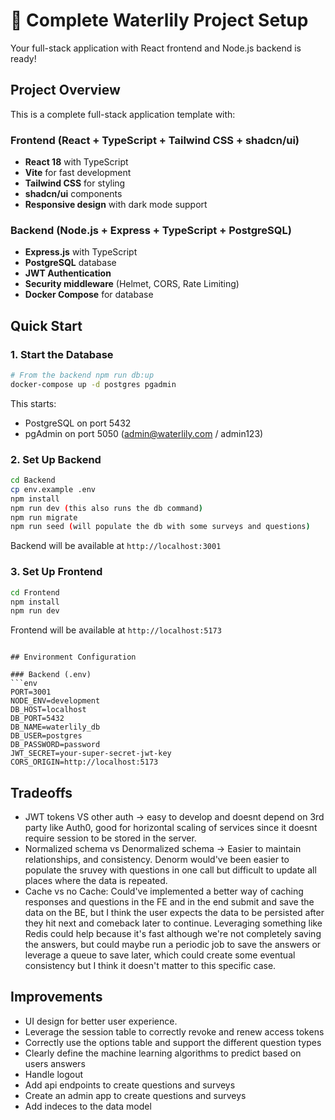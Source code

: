 # 🎉 Complete Waterlily Project Setup

Your full-stack application with React frontend and Node.js backend is ready!

## Project Overview

This is a complete full-stack application template with:

### Frontend (React + TypeScript + Tailwind CSS + shadcn/ui)
- **React 18** with TypeScript
- **Vite** for fast development
- **Tailwind CSS** for styling
- **shadcn/ui** components
- **Responsive design** with dark mode support

### Backend (Node.js + Express + TypeScript + PostgreSQL)
- **Express.js** with TypeScript
- **PostgreSQL** database
- **JWT Authentication**
- **Security middleware** (Helmet, CORS, Rate Limiting)
- **Docker Compose** for database

## Quick Start

### 1. Start the Database

```bash
# From the backend npm run db:up
docker-compose up -d postgres pgadmin
```

This starts:
- PostgreSQL on port 5432
- pgAdmin on port 5050 (admin@waterlily.com / admin123)

### 2. Set Up Backend

```bash
cd Backend
cp env.example .env
npm install
npm run dev (this also runs the db command)
npm run migrate
npm run seed (will populate the db with some surveys and questions)
```

Backend will be available at `http://localhost:3001`

### 3. Set Up Frontend

```bash
cd Frontend
npm install
npm run dev
```

Frontend will be available at `http://localhost:5173`

```

## Environment Configuration

### Backend (.env)
```env
PORT=3001
NODE_ENV=development
DB_HOST=localhost
DB_PORT=5432
DB_NAME=waterlily_db
DB_USER=postgres
DB_PASSWORD=password
JWT_SECRET=your-super-secret-jwt-key
CORS_ORIGIN=http://localhost:5173
```

## Tradeoffs

- JWT tokens VS other auth -> easy to develop and doesnt depend on 3rd party like Auth0, good for horizontal scaling of services since it doesnt
require session to be stored in the server.
- Normalized schema vs Denormalized schema -> Easier to maintain relationships, and consistency. Denorm would've been easier to populate the sruvey with questions in one call but difficult to update all places where the data is repeated.
- Cache vs no Cache: Could've implemented a better way of caching responses and questions in the FE and in the end submit and save the data on the BE, but I think the user expects the data to be persisted after they hit next and comeback later to continue. Leveraging something like Redis could help because it's fast although we're not completely saving the answers, but could maybe run a periodic job to save the answers or leverage a queue to save later, which could create some eventual consistency but I think it doesn't matter to this specific case.

## Improvements
- UI design for better user experience.
- Leverage the session table to correctly revoke and renew access tokens
- Correctly use the options table and support the different question types
- Clearly define the machine learning algorithms to predict based on users answers
- Handle logout
- Add api endpoints to create questions and surveys
- Create an admin app to create questions and surveys
- Add indeces to the data model



